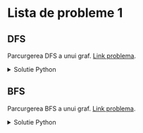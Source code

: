 # Lista de probleme 1 

## DFS 
Parcurgerea DFS a unui graf.
[Link problema](https://www.pbinfo.ro/probleme/539/dfs). 

<details>

<summary>Solutie Python</summary>

```python
file = open("dfs.in")
out = open("dfs.out", "w")

def dfs(a):
    visited[a] = True
    out.write(str(a + 1) + " ")

    for b in sorted(graf[a]):
        if not visited[b]:
            dfs(b)

n, m, x = map(int, file.readline().split())

graf = [[] for _ in range(n)]
visited = [False for _ in range(n)]

for _ in range(m):
    a, b = map(int, file.readline().split())

    graf[a - 1].append(b - 1)
    graf[b - 1].append(a - 1)

dfs(x - 1)

```

</details>

## BFS 
Parcurgerea BFS a unui graf.
[Link problema](https://www.pbinfo.ro/probleme/19/bfs). 

<details>

<summary>Solutie Python</summary>

```python
file = open("BFS.in")
out = open("BFS.out","w")

n, m, x = map(int, file.readline().split())

graf = [[] for _ in range(n)]
visited = [False for _ in range(n)]

for _ in range(m):
    a, b = map(int, file.readline().split())

    graf[a - 1].append(b - 1)
    graf[b - 1].append(a - 1)

queue = [x - 1]
visited[x - 1] = True

while queue:
    a = queue.pop(0)
    out.write(str(a + 1) + " ")

    for b in sorted(graf[a]):
        if not visited[b]:
            queue.append(b)
            visited[b] = True

```

</details>

